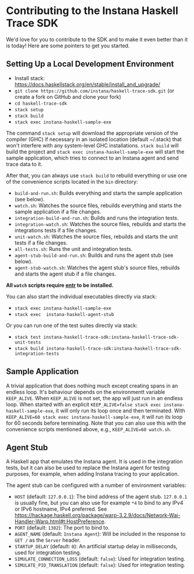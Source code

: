 Contributing to the Instana Haskell Trace SDK
=============================================

We'd love for you to contribute to the SDK and to make it even better than it is today! Here are some pointers to get you started.

Setting Up a Local Development Environment
------------------------------------------

* Install stack: <https://docs.haskellstack.org/en/stable/install_and_upgrade/>
* `git clone https://github.com/instana/haskell-trace-sdk.git` (or create a fork on GitHub and clone your fork)
* `cd haskell-trace-sdk`
* `stack setup`
* `stack build`
* `stack exec instana-haskell-sample-exe`

The command `stack setup` will download the appropriate version of the compiler (GHC) if necessary in an isolated location (default ~/.stack) that won't interfere with any system-level GHC installations. `stack build` will build the project and `stack exec instana-haskell-sample-exe` will start the sample application, which tries to connect to an Instana agent and send trace data to it.

After that, you can always use `stack build` to rebuild everything or use one of the convenience scripts located in the `bin` directory:

* `build-and-run.sh`: Builds everything and starts the sample application (see below).
* `watch.sh`: Watches the source files, rebuilds everything and starts the sample application if a file changes.
* `integration-build-and-run.sh`: Builds and runs the integration tests.
* `integration-watch.sh`: Watches the source files, rebuilds and starts the integrations tests if a file changes.
* `unit-watch.sh`: Watches the source files, rebuilds and starts the unit tests if a file changes.
* `all-tests.sh`: Runs the unit and integration tests.
* `agent-stub-build-and-run.sh`: Builds and runs the agent stub (see below).
* `agent-stub-watch.sh`: Watches the agent stub's source files, rebuilds and starts the agent stub if a file changes.

**All `watch` scripts require [entr](http://www.entrproject.org/) to be installed.**

You can also start the individual executables directly via stack:

* `stack exec instana-haskell-sample-exe`
* `stack exec  instana-haskell-agent-stub`

Or you can run one of the test suites directly via stack:

* `stack test instana-haskell-trace-sdk:instana-haskell-trace-sdk-unit-tests`
* `stack build instana-haskell-trace-sdk:instana-haskell-trace-sdk-integration-tests`

Sample Application
------------------

A trivial application that does nothing much except creating spans in an endless loop. It's behaviour depends on the environmentt variable `KEEP_ALIVE`. When `KEEP_ALIVE` is not set, the app will just run in an endless loop. When started with an explicit `KEEP_ALIVE=false stack exec instana-haskell-sample-exe`, it will only run its loop once and then terminated. With `KEEP_ALIVE=60 stack exec instana-haskell-sample-exe`, it will run its loop for 60 seconds before terminating. Note that you can also use this with the convenience scripts mentioned above, e.g., `KEEP_ALIVE=60 watch.sh`.

Agent Stub
----------

A Haskell app that emulates the Instana agent. It is used in the integration tests, but it can also be used to replace the Instana agent for testing purposes, for example, when adding Instana tracing to your application.

The agent stub can be configured with a number of environment variables:

* `HOST` (default: `127.0.0.1`): The bind address of the agent stub. `127.0.0.1` is usually fine, but you can also use for example `*4` to bind to any IPv4 or IPv6 hostname, IPv4 preferred. See <https://hackage.haskell.org/package/warp-3.2.9/docs/Network-Wai-Handler-Warp.html#t:HostPreference>.
* `PORT` (default: `1302`): The port to bind to.
* `AGENT_NAME` (default: `Instana Agent`): Will be included in the response to `GET /` as the `Server` header.
* `STARTUP_DELAY` (default: `0`): An artificial startup delay in milliseconds, used for integration testing.
* `SIMULATE_CONNECTION_LOSS` (default: `false`): Used for integration testing.
* `SIMULATE_PID_TRANSLATION` (default: `false`): Used for integration testing.
